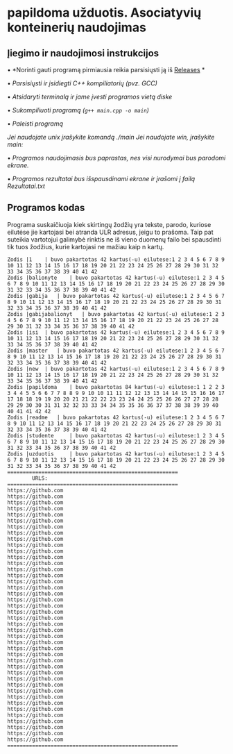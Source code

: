 # papildoma užduotis. Asociatyvių konteinerių naudojimas

## Įiegimo ir naudojimosi instrukcijos

• *Norinti gauti programą pirmiausia reikia parsisiųsti ją  iš [Releases](https://github.com/gabijabalionyt/papildoma/releases) *

• *Parsisiųsti ir įsidiegti C++ kompiliatorių (pvz. GCC)*

• *Atsidaryti terminalą ir jame įvesti programos vietą diske*

• *Sukompiliuoti programą (`g++ main.cpp -o main`)*

• *Paleisti programą*

  *Jei naudojate unix įrašykite komandą ./main*
  *Jei naudojate win, įrašykite main:*

• *Programos naudojimasis bus paprastas, nes visi nurodymai bus parodomi ekrane.*

• *Programos rezultatai bus išspausdinami ekrane ir įrašomi į failą Rezultatai.txt*


## Programos kodas

Programa suskaičiuoja kiek skirtingų žodžių yra tekste, parodo, kuriose eilutėse jie kartojasi bei atranda ULR adresus, jeigu to prašoma.
Taip pat suteikia vartotojui galimybė rinktis ne iš vieno duomenų failo bei spausdinti tik tuos žodžius, kurie kartojasi ne mažiau kaip n kartų. 

```
Zodis |1 	| buvo pakartotas 42 kartus(-u) eilutese:1 2 3 4 5 6 7 8 9 10 11 12 13 14 15 16 17 18 19 20 21 22 23 24 25 26 27 28 29 30 31 32 33 34 35 36 37 38 39 40 41 42 
Zodis |balionyte 	| buvo pakartotas 42 kartus(-u) eilutese:1 2 3 4 5 6 7 8 9 10 11 12 13 14 15 16 17 18 19 20 21 22 23 24 25 26 27 28 29 30 31 32 33 34 35 36 37 38 39 40 41 42 
Zodis |gabija 	| buvo pakartotas 42 kartus(-u) eilutese:1 2 3 4 5 6 7 8 9 10 11 12 13 14 15 16 17 18 19 20 21 22 23 24 25 26 27 28 29 30 31 32 33 34 35 36 37 38 39 40 41 42 
Zodis |gabijabalionyt 	| buvo pakartotas 42 kartus(-u) eilutese:1 2 3 4 5 6 7 8 9 10 11 12 13 14 15 16 17 18 19 20 21 22 23 24 25 26 27 28 29 30 31 32 33 34 35 36 37 38 39 40 41 42 
Zodis |isi 	| buvo pakartotas 42 kartus(-u) eilutese:1 2 3 4 5 6 7 8 9 10 11 12 13 14 15 16 17 18 19 20 21 22 23 24 25 26 27 28 29 30 31 32 33 34 35 36 37 38 39 40 41 42 
Zodis |master 	| buvo pakartotas 42 kartus(-u) eilutese:1 2 3 4 5 6 7 8 9 10 11 12 13 14 15 16 17 18 19 20 21 22 23 24 25 26 27 28 29 30 31 32 33 34 35 36 37 38 39 40 41 42 
Zodis |new 	| buvo pakartotas 42 kartus(-u) eilutese:1 2 3 4 5 6 7 8 9 10 11 12 13 14 15 16 17 18 19 20 21 22 23 24 25 26 27 28 29 30 31 32 33 34 35 36 37 38 39 40 41 42 
Zodis |papildoma 	| buvo pakartotas 84 kartus(-u) eilutese:1 1 2 2 3 3 4 4 5 5 6 6 7 7 8 8 9 9 10 10 11 11 12 12 13 13 14 14 15 15 16 16 17 17 18 18 19 19 20 20 21 21 22 22 23 23 24 24 25 25 26 26 27 27 28 28 29 29 30 30 31 31 32 32 33 33 34 34 35 35 36 36 37 37 38 38 39 39 40 40 41 41 42 42 
Zodis |readme 	| buvo pakartotas 42 kartus(-u) eilutese:1 2 3 4 5 6 7 8 9 10 11 12 13 14 15 16 17 18 19 20 21 22 23 24 25 26 27 28 29 30 31 32 33 34 35 36 37 38 39 40 41 42 
Zodis |studente 	| buvo pakartotas 42 kartus(-u) eilutese:1 2 3 4 5 6 7 8 9 10 11 12 13 14 15 16 17 18 19 20 21 22 23 24 25 26 27 28 29 30 31 32 33 34 35 36 37 38 39 40 41 42 
Zodis |uzduotis 	| buvo pakartotas 42 kartus(-u) eilutese:1 2 3 4 5 6 7 8 9 10 11 12 13 14 15 16 17 18 19 20 21 22 23 24 25 26 27 28 29 30 31 32 33 34 35 36 37 38 39 40 41 42 
=======================================================
		URLS:
=======================================================
https://github.com
https://github.com
https://github.com
https://github.com
https://github.com
https://github.com
https://github.com
https://github.com
https://github.com
https://github.com
https://github.com
https://github.com
https://github.com
https://github.com
https://github.com
https://github.com
https://github.com
https://github.com
https://github.com
https://github.com
https://github.com
https://github.com
https://github.com
https://github.com
https://github.com
https://github.com
https://github.com
https://github.com
https://github.com
https://github.com
https://github.com
https://github.com
https://github.com
https://github.com
https://github.com
https://github.com
https://github.com
https://github.com
https://github.com
https://github.com
https://github.com
https://github.com
=======================================================


```
